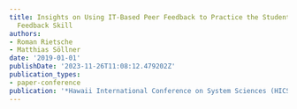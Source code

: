 ```yaml
---
title: Insights on Using IT-Based Peer Feedback to Practice the Students Providing
  Feedback Skill
authors:
- Roman Rietsche
- Matthias Söllner
date: '2019-01-01'
publishDate: '2023-11-26T11:08:12.479202Z'
publication_types:
- paper-conference
publication: '*Hawaii International Conference on System Sciences (HICSS)*'
---
```


